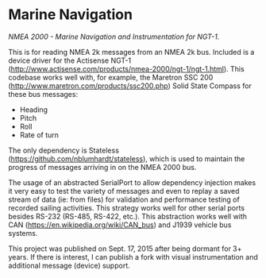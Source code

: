 Marine Navigation
=================

*NMEA 2000 - Marine Navigation and Instrumentation for NGT-1.*

This is for reading NMEA 2k messages from an NMEA 2k bus.  Included is a device driver for the Actisense NGT-1 (http://www.actisense.com/products/nmea-2000/ngt-1/ngt-1.html).  This codebase works well with, for example, the Maretron SSC 200 (http://www.maretron.com/products/ssc200.php) Solid State Compass for these bus messages:
- Heading
- Pitch
- Roll
- Rate of turn

The only dependency is Stateless (https://github.com/nblumhardt/stateless), which is used to maintain the progress of messages arriving in on the NMEA 2000 bus.

The usage of an abstracted SerialPort to allow dependency injection makes it very easy to test the variety of messages and even to replay a saved stream of data (ie: from files) for validation and performance testing of recorded sailing activities.  This strategy works well for other serial ports besides RS-232 (RS-485, RS-422, etc.).  This abstraction works well with CAN (https://en.wikipedia.org/wiki/CAN_bus) and J1939 vehicle bus systems.

This project was published on Sept. 17, 2015 after being dormant for 3+ years.  If there is interest, I can publish a fork with visual instrumentation and additional message (device) support.
